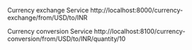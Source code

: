 Currency exchange Service
http://localhost:8000/currency-exchange/from/USD/to/INR

Currency conversion Service
http://localhost:8100/currency-conversion/from/USD/to/INR/quantity/10

